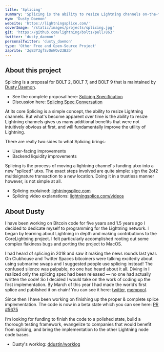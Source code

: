 ```yaml
---
title: 'Splicing'
summary: 'Splicing is the ability to resize Lightning channels on-the-fly, giving users of the Lightning Network many additional benefits that were not intuitively obvious at first.'
nym: 'Dusty Daemon'
website: 'https://lightningsplice.com/'
coverImage: '/static/images/projects/splicing.jpg'
git: 'https://github.com/lightning/bolts/pull/863'
twitter: 'dusty_daemon'
personalTwitter: 'dusty_daemon'
type: 'Other Free and Open-Source Project'
zaprite: '2qB3Y3gfSvOnWOv23BZb'
---
```


## About this project

Splicing is a proposal for BOLT 2, BOLT 7, and BOLT 9 that is maintained by
[Dusty Daemon](https://lightningsplice.com/dusty_daemon.html).

- See the complete proposal here: [Splicing Specification](https://github.com/lightning/bolts/pull/863/files)
- Discussion here: [Splicing Spec Conversation](https://github.com/lightning/bolts/pull/863)

At its core Splicing is a simple concept, the ability to resize Lightning
channels. But what's become apparent over time is the ability to resize
Lightning channels gives us many additional benefits that were not intuitively
obvious at first, and will fundamentally improve the utility of Lightning.

There are really two sides to what Splicing brings:

- User-facing improvements
- Backend liquidity improvements

Splicing is the process of moving a lightning channel's funding utxo into a new
"spliced" utxo. The exact steps involved are quite simple: sign the 2of2
multisignature transaction to a new location. Doing it in a trustless manner
however, is not simple at all.

- Splicing explained: [lightningsplice.com](https://lightningsplice.com/splicing_explained.html)
- Splicing video explanations: [lightningsplice.com/videos](https://lightningsplice.com/splicing_videos.html)

## About Dusty

I have been working on Bitcoin code for five years and 1.5 years ago I decided
to dedicate myself to programming for the Lightning network. I began by learning
about Lightning in depth and making contributions to the CoreLightning project.
I felt particularly accomplished rooting out some complex flakiness bugs and
porting the project to MacOS.

I had heard of splicing in 2018 and saw it making the news rounds last year. On
Clubhouse and Twitter Spaces bitcoiners were talking excitedly about using
submarine swaps and I suggested people use splicing instead! The confused
silence was palpable, no one had heard about it all. Diving in I realized only
the splicing spec had been released — no one had actually written the code! So I
decided I would take on the work of coding up the first implementation. By March
of this year I had made the world’s first splice and published it on chain! You
can see it here:
[twitter](https://twitter.com/dusty_daemon/status/1522413475909316610),
[mempool](https://mempool.space/tx/c143bbd3f983e7d07bbccf571352c2432c8e97a543d26a6962582021ec788804).

Since then I have been working on finishing up the proper & complete splice
implementation. The code is now in a beta state which you can see here:
[PR #5675](https://github.com/ElementsProject/lightning/pull/5675)

I’m looking for funding to finish the code to a polished state, build a thorough
testing framework, evangelize to companies that would benefit from splicing, and
bring the implementation to the other Lightning node code bases.

- Dusty's worklog: [ddustin/worklog](https://github.com/ddustin/worklog)
